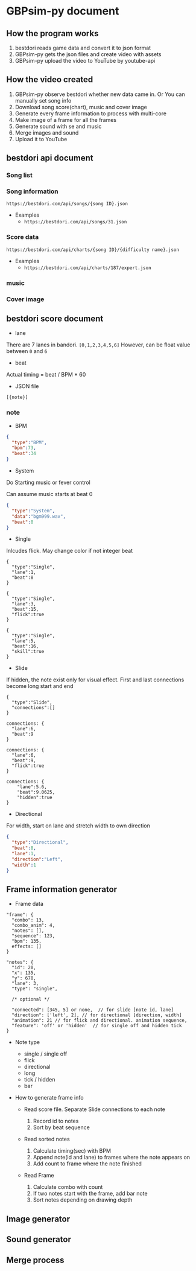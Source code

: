 # GBPsim-py document

## How the program works
1. bestdori reads game data and convert it to json format
2. GBPsim-py gets the json files and create video with assets
3. GBPsim-py upload the video to YouTube by youtube-api

## How the video created
1. GBPsim-py observe bestdori whether new data came in. Or You can manually set song info
2. Download song score(chart), music and cover image
3. Generate every frame information to process with multi-core
4. Make image of a frame for all the frames
5. Generate sound with se and music
6. Merge images and sound
7. Upload it to YouTube

## bestdori api document
### Song list

### Song information
`https://bestdori.com/api/songs/{song ID}.json`
- Examples
    - `https://bestdori.com/api/songs/31.json`
    
### Score data
`https://bestdori.com/api/charts/{song ID}/{difficulty name}.json`
- Examples
    - `https://bestdori.com/api/charts/187/expert.json`

### music

### Cover image

## bestdori score document
- lane

There are 7 lanes in bandori. `[0,1,2,3,4,5,6]` However, can be float value between `0` and `6`

- beat

Actual timing = beat / BPM * 60

- JSON file
```
[{note}]
```
### note
- BPM
```json
{
  "type":"BPM",
  "bpm":73,
  "beat":34
}
```

- System

Do Starting music or fever control
  
Can assume music starts at beat 0
```json
{
  "type":"System",
  "data":"bgm999.wav",
  "beat":0
}
```
- Single

Inlcudes flick. May change color if not integer beat

```
{
  "type":"Single",
  "lane":1,
  "beat":8
}

{
  "type":"Single",
  "lane":3,
  "beat":15,
  "flick":true
}

{
  "type":"Single",
  "lane":5,
  "beat":16,
  "skill":true
}
```


- Slide

If hidden, the note exist only for visual effect. First and last connections become long start and end
```
{
  "type":"Slide",
  "connections":[]
}

connections: {
  "lane":6,
  "beat":9
}

connections: {
  "lane":6,
  "beat":9,
  "flick":true
}

connections: {
    "lane":5.6,
    "beat":9.0625,
    "hidden":true
}
```

- Directional

For width, start on lane and stretch width to own direction

```json
{
  "type":"Directional",
  "beat":8,
  "lane":1,
  "direction":"Left",
  "width":1
}
```
## Frame information generator

- Frame data
```
"frame": {
  "combo": 13,
  "combo_anim": 4,
  "notes": [],
  "sequence": 123,
  "bpm": 135,
  effects: []
}

"notes": {
  "id": 20,
  "x": 135,
  "y": 678,
  "lane": 3,
  "type": "single",
          
  /* optional */
          
  "connected": [345, 5] or none,  // for slide [note id, lane]
  "direction": ['left', 2], // for directional [direction, width]
  "animation": 21 // for flick and directional. animation sequence,
  "feature": 'off' or 'hidden'  // for single off and hidden tick
}
```

- Note type
    - single / single off
    - flick
    - directional
    - long
    - tick / hidden
    - bar

- How to generate frame info
  - Read score file. Separate Slide connections to each note
    1. Record id to notes
    2. Sort by beat sequence
  - Read sorted notes
    1. Calculate timing(sec) with BPM
    2. Append note(id and lane) to frames where the note appears on
    3. Add count to frame where the note finished
  
  - Read Frame
    1. Calculate combo with count
    2. If two notes start with the frame, add bar note
    3. Sort notes depending on drawing depth

## Image generator

## Sound generator

## Merge process
